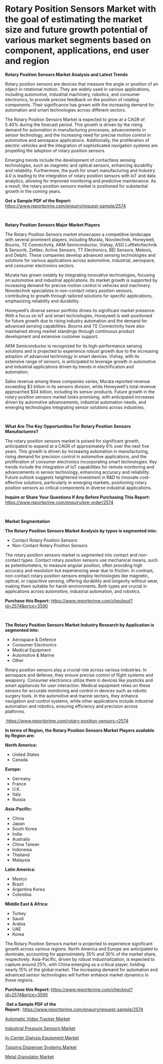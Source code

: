 <p><h1>Rotary Position Sensors Market with the goal of estimating the market size and future growth potential of various market segments based on component, applications, end user and region</h1></p><p><strong>Rotary Position Sensors Market Analysis and Latest Trends</strong></p>
<p><p>Rotary position sensors are devices that measure the angle or position of an object in rotational motion. They are widely used in various applications, including automotive, industrial machinery, robotics, and consumer electronics, to provide precise feedback on the position of rotating components. Their significance has grown with the increasing demand for automation and smart technologies across different sectors.</p><p>The Rotary Position Sensors Market is expected to grow at a CAGR of 5.40% during the forecast period. This growth is driven by the rising demand for automation in manufacturing processes, advancements in sensor technology, and the increasing need for precise motion control in automotive and aerospace applications. Additionally, the proliferation of electric vehicles and the integration of sophisticated navigation systems are propelling the adoption of rotary position sensors.</p><p>Emerging trends include the development of contactless sensing technologies, such as magnetic and optical sensors, enhancing durability and reliability. Furthermore, the push for smart manufacturing and Industry 4.0 is leading to the integration of rotary position sensors with IoT and data analytics, allowing for improved monitoring and predictive maintenance. As a result, the rotary position sensors market is positioned for substantial growth in the coming years.</p></p>
<p><strong>Get a Sample PDF of the Report:&nbsp;</strong> <a href="https://www.reportprime.com/enquiry/request-sample/2574">https://www.reportprime.com/enquiry/request-sample/2574</a></p>
<p>&nbsp;</p>
<p><strong>Rotary Position Sensors Major Market Players</strong></p>
<p><p>The Rotary Position Sensors market showcases a competitive landscape with several prominent players, including Murata, Novotechnik, Honeywell, Bourns, TE Connectivity, AKM Semiconductor, Vishay, ASG Luftfahrttechnik & Sensorik, Zettlex, Active Sensors, TT Electronics, BEI Sensors, Melexis, and Delphi. These companies develop advanced sensing technologies and solutions for various applications across automotive, industrial, aerospace, and consumer electronics sectors.</p><p>Murata has grown notably by integrating innovative technologies, focusing on automotive and industrial applications. Its market growth is supported by increasing demand for precise motion control in vehicles and machinery. Novotechnik specializes in non-contact rotary position sensors, contributing to growth through tailored solutions for specific applications, emphasizing reliability and durability.</p><p>Honeywell’s diverse sensor portfolio drives its significant market presence. With a focus on IoT and smart technologies, Honeywell is well-positioned for future growth due to rising industry automation and the demand for advanced sensing capabilities. Bourns and TE Connectivity have also maintained strong market standings through continuous product development and extensive customer support.</p><p>AKM Semiconductor is recognized for its high-performance sensing solutions and is projected to experience robust growth due to the increasing adoption of advanced technology in smart devices. Vishay, with its extensive range of sensors, is anticipated to leverage growth in automotive and industrial applications driven by trends in electrification and automation.</p><p>Sales revenue among these companies varies; Murata reported revenue exceeding $3 billion in its sensors division, while Honeywell's total revenue approached $34 billion, including its sensor products. Future growth in the rotary position sensors market looks promising, with anticipated increases driven by automotive advancements, industrial automation needs, and emerging technologies integrating sensor solutions across industries.</p></p>
<p>&nbsp;</p>
<p><strong>What Are The Key Opportunities For Rotary Position Sensors Manufacturers?</strong></p>
<p><p>The rotary position sensors market is poised for significant growth, anticipated to expand at a CAGR of approximately 6% over the next five years. This growth is driven by increasing automation in manufacturing, rising demand for precision control in automotive applications, and the proliferation of consumer electronics incorporating smart technologies. Key trends include the integration of IoT capabilities for remote monitoring and advancements in sensor technology, enhancing accuracy and reliability. Future outlook suggests heightened investment in R&D to innovate cost-effective solutions, particularly in emerging markets, positioning rotary position sensors as critical components in diverse industrial applications.</p></p>
<p><strong>Inquire or Share Your Questions If Any Before Purchasing This Report:</strong> <a href="https://www.reportprime.com/enquiry/pre-order/2574">https://www.reportprime.com/enquiry/pre-order/2574</a></p>
<p>&nbsp;</p>
<p><strong>Market Segmentation</strong></p>
<p><strong>The Rotary Position Sensors Market Analysis by types is segmented into:</strong></p>
<p><ul><li>Contact Rotary Position Sensors</li><li>Non-Contact Rotary Position Sensors</li></ul></p>
<p><p>The rotary position sensors market is segmented into contact and non-contact types. Contact rotary position sensors use mechanical means, such as potentiometers, to measure angular position, often providing high accuracy and resolution but experiencing wear due to friction. In contrast, non-contact rotary position sensors employ technologies like magnetic, optical, or capacitive sensing, offering durability and longevity without wear, making them suitable for harsh environments. Both types are crucial in applications across automotive, industrial automation, and robotics.</p></p>
<p><strong>Purchase this Report:&nbsp;</strong><a href="https://www.reportprime.com/checkout?id=2574&price=3590">https://www.reportprime.com/checkout?id=2574&price=3590</a></p>
<p>&nbsp;</p>
<p><strong>The Rotary Position Sensors Market Industry Research by Application is segmented into:</strong></p>
<p><ul><li>Aerospace & Defence</li><li>Consumer Electronics</li><li>Medical Equipment</li><li>Automotive & Marine</li><li>Other</li></ul></p>
<p><p>Rotary position sensors play a crucial role across various industries. In aerospace and defense, they ensure precise control of flight systems and weaponry. Consumer electronics utilize them in devices like joysticks and smart appliances for user interaction. Medical equipment relies on these sensors for accurate monitoring and control in devices such as robotic surgery tools. In the automotive and marine sectors, they enhance navigation and control systems, while other applications include industrial automation and robotics, ensuring efficiency and precision across platforms.</p></p>
<p><a href="https://www.reportprime.com/rotary-position-sensors-r2574">&nbsp;https://www.reportprime.com/rotary-position-sensors-r2574</a></p>
<p><strong>In terms of Region, the Rotary Position Sensors Market Players available by Region are:</strong></p>
<p>
    <p> <strong> North America: </strong>
        <ul>
            <li>United States</li>
            <li>Canada</li>
        </ul>
        </p> 
    <p> <strong> Europe: </strong>
        <ul>
            <li>Germany</li>
            <li>France</li>
            <li>U.K.</li>
            <li>Italy</li>
            <li>Russia</li>
        </ul>
        </p> 
    <p> <strong> Asia-Pacific: </strong>
        <ul>
            <li>China</li>
            <li>Japan</li>
            <li>South Korea</li>
            <li>India</li>
            <li>Australia</li>
            <li>China Taiwan</li>
            <li>Indonesia</li>
            <li>Thailand</li>
            <li>Malaysia</li>
        </ul>
        </p> 
    <p> <strong> Latin America: </strong>
        <ul>
            <li>Mexico</li>
            <li>Brazil</li>
            <li>Argentina Korea</li>
            <li>Colombia</li>
        </ul>
        </p> 
    <p> <strong> Middle East & Africa: </strong>
        <ul>
            <li>Turkey</li>
            <li>Saudi</li>
            <li>Arabia</li>
            <li>UAE</li>
            <li>Korea</li>
        </ul>
    </p>
    </p>
<p><p>The Rotary Position Sensors market is projected to experience significant growth across various regions. North America and Europe are anticipated to dominate, accounting for approximately 35% and 30% of the market share, respectively. Asia-Pacific, driven by robust industrialization, is expected to capture around 25%, with China emerging as a critical player, holding nearly 15% of the global market. The increasing demand for automation and advanced sensor technologies will further enhance market dynamics in these regions.</p></p>
<p><strong>Purchase this Report: </strong><a href="https://www.reportprime.com/checkout?id=2574&price=3590">https://www.reportprime.com/checkout?id=2574&price=3590</a></p>
<p>&nbsp;<strong>Get a Sample PDF of the Report:&nbsp;&nbsp;</strong><a href="https://www.reportprime.com/enquiry/request-sample/2574">https://www.reportprime.com/enquiry/request-sample/2574</a></p>
<p><strong></strong></p>
<p><p><a href="https://www.linkedin.com/pulse/global-automatic-video-tracker-market-projected-grow-cagr-0d70c?trackingId=4qIIoco9QqqlywOhFCtB1A%3D%3D">Automatic Video Tracker Market</a></p><p><a href="https://github.com/LaurenHoover80/Market-Research-Report-List-1/blob/main/industrial-pressure-sensors-market.md">Industrial Pressure Sensors Market</a></p><p><a href="https://issuu.com/reportprime-2/docs/in-center-dialysis-equipment-market_e295d3f039b6fe">In-Center Dialysis Equipment Market</a></p><p><a href="https://issuu.com/reportprime-2/docs/topping-dispenser-systems-market-si_1acdc90879cb61">Topping Dispenser Systems Market</a></p><p><a href="https://www.linkedin.com/pulse/global-metal-granulator-market-trends-analysis-future-growth-byfmc?trackingId=J9JtSfy%2BQfOHzW3BG7zhOA%3D%3D">Metal Granulator Market</a></p></p>